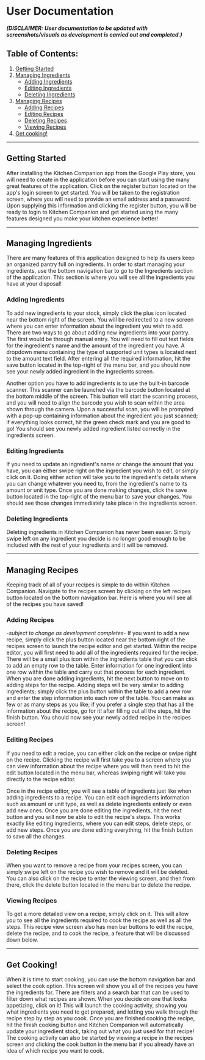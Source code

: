 
# User Documentation
***(DISCLAIMER: User documentation to be updated with screenshots/visuals as development is carried out and completed.)***
## Table of Contents: 

1. [Getting Started](#getting-started)
2. [Managing Ingredients](#managing-ingredients)
	- [Adding Ingredients](#adding-ingredients)
	- [Editing Ingredients](#editing-ingredients)
	- [Deleting Ingredients](#deleting-ingredients)
3. [Managing Recipes](#managing-recipes)
	- [Adding Recipes](#adding-recipes)
	- [Editing Recipes](#editing-recipes)
	- [Deleting Recipes](#deleting-recipes)
	- [Viewing Recipes](#viewing-recipes)
4. [Get cooking!](#get-cooking)

***
## Getting Started

After installing the Kitchen Companion app from the Google Play store, you will need to create in the application before you can start using the many great features of the application. Click on the register button located on the app's login screen to get started. You will be taken to the registration screen, where you will need to provide an email address and a password. Upon supplying this information and clicking the register button, you will be ready to login to Kitchen Companion and get started using the many features designed you make your kitchen experience better!

***
## Managing Ingredients
There are many features of this application designed to help its users keep an organized pantry full on ingredients. In order to start managing your ingredients, use the bottom navigation bar to go to the Ingredients section of the application. This section is where you will see all the ingredients you have at your disposal!
### Adding Ingredients

To add new ingredients to your stock, simply click the plus icon located near the bottom right of the screen. You will be redirected to a new screen where you can enter information about the ingredient you wish to add. There are two ways to go about adding new ingredients into your pantry. The first would be through manual entry. You will need to fill out text fields for the ingredient's name and the amount of the ingredient you have. A dropdown menu containing the type of supported unit types is located next to the amount text field. After entering all the required information, hit the save button located in the top-right of the menu bar, and you should now see your newly added ingredient in the ingredients screen.

Another option you have to add ingredients is to use the built-in barcode scanner. This scanner can be launched via the barcode button located at the bottom middle of the screen. This button will start the scanning process, and you will need to align the barcode you wish to scan within the area shown through the camera. Upon a successful scan, you will be prompted with a pop-up containing information about the ingredient you just scanned; if everything looks correct, hit the green check mark and you are good to go! You should see you newly added ingredient listed correctly in the ingredients screen.

### Editing Ingredients
If you need to update an ingredient's name or change the amount that you have, you can either swipe right on the ingredient you wish to edit, or simply click on it. Doing either action will take you to the ingredient's details where you can change whatever you need to, from the ingredient's name to its amount or unit type. Once you are done making changes, click the save button located in the top-right of the menu bar to save your changes. You should see those changes immediately take place in the ingredients screen.

### Deleting Ingredients
Deleting ingredients in Kitchen Companion has never been easier. Simply swipe left on any ingredient you decide is no longer good enough to be included with the rest of your ingredients and it will be removed.
***
## Managing Recipes
Keeping track of all of your recipes is simple to do within Kitchen Companion. Navigate to the recipes screen by clicking on the left recipes button located on the bottom navigation bar. Here is where you will see all of the recipes you have saved!

### Adding Recipes 
*-subject to change as development completes-*
If you want to add a new recipe, simply click the plus button located near the bottom right of the recipes screen to launch the recipe editor and get started. Within the recipe editor, you will first need to add all of the ingredients required for the recipe. There will be a small plus icon within the ingredients table that you can click to add an empty row to the table. Enter information for one ingredient into one row within the table and carry out that process for each ingredient. When you are done adding ingredients, hit the next button to move on to adding steps for the recipe. Adding steps will be very similar to adding ingredients; simply click the plus button within the table to add a new row and enter the step information into each row of the table. You can make as few or as many steps as you like; if you prefer a single step that has all the information about the recipe, go for it! after filling out all the steps, hit the finish button. You should now see your newly added recipe in the recipes screen!

### Editing Recipes
If you need to edit a recipe, you can either click on the recipe or swipe right on the recipe. Clicking the recipe will first take you to a screen where you can view information about the recipe where you will then need to hit the edit button located in the menu bar, whereas swiping right will take you directly to the recipe editor.

Once in the recipe editor, you will see a table of ingredients just like when adding ingredients to a recipe. You can edit each ingredients information such as amount or unit type, as well as delete ingredients entirely or even add new ones. Once you are done editing the ingredients, hit the next button and you will now be able to edit the recipe's steps. This works exactly like editing ingredients, where you can edit steps, delete steps, or add new steps. Once you are done editing everything, hit the finish button to save all the changes.

### Deleting Recipes
When you want to remove a recipe from your recipes screen, you can simply swipe left on the recipe you wish to remove and it will be deleted. You can also click on the recipe to enter the viewing screen, and then from there, click the delete button located in the menu bar to delete the recipe.

### Viewing Recipes
To get a more detailed view on a recipe, simply click on it. This will allow you to see all the ingredients required to cook the recipe as well as all the steps. This recipe view screen also has men bar buttons to edit the recipe, delete the recipe, and to cook the recipe, a feature that will be discussed down below.
***

## Get Cooking!
When it is time to start cooking, you can use the bottom navigation bar and select the cook option. This screen will show you all of the recipes you have the ingredients for. There are filters and a search bar that can be used to filter down what recipes are shown. When you decide on one that looks appetizing, click on it! This will launch the cooking activity, showing you what ingredients you need to get prepared, and letting you walk through the recipe step by step as you cook. Once you are finished cooking the recipe, hit the finish cooking button and Kitchen Companion will automatically update your ingredient stock, taking out what you just used for that recipe! The cooking activity can also be started by viewing a recipe in the recipes screen and clicking the cook button in the menu bar if you already have an idea of which recipe you want to cook.